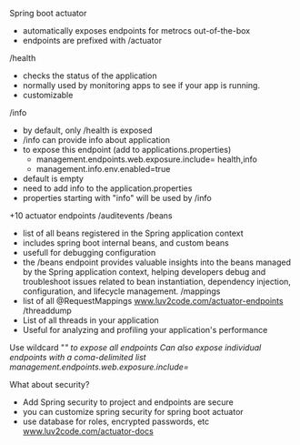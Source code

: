 Spring boot actuator
- automatically exposes endpoints for metrocs out-of-the-box
- endpoints are prefixed with /actuator

/health 
- checks the status of the application
- normally used by monitoring apps to see if your app is running.
- customizable

/info
- by default, only /health is exposed
- /info can provide info about application
- to expose this endpoint (add to applications.properties)
  - management.endpoints.web.exposure.include= health,info
  - management.info.env.enabled=true
- default is empty
- need to add info to the application.properties
- properties starting with "info" will be used by /info

+10 actuator endpoints
/auditevents
/beans
- list of all beans registered in the Spring application context
- includes spring boot internal beans, and custom beans
- usefull for debugging configuration
- the /beans endpoint provides valuable insights into the beans managed by the
Spring application context, helping developers debug and troubleshoot issues 
related to bean instantiation, dependency injection, configuration, and lifecycle management.
/mappings
- list of all @RequestMappings
www.luv2code.com/actuator-endpoints
/threaddump
- List of all threads in your application
- Useful for analyzing and profiling your application's performance

Use wildcard "*" to expose all endpoints
Can also expose individual endpoints with a coma-delimited list
management.endpoints.web.exposure.include=*

What about security?
- Add Spring security to project and endpoints are secure
- you can customize spring security for spring boot actuator
- use database for roles, encrypted passwords, etc
  www.luv2code.com/actuator-docs